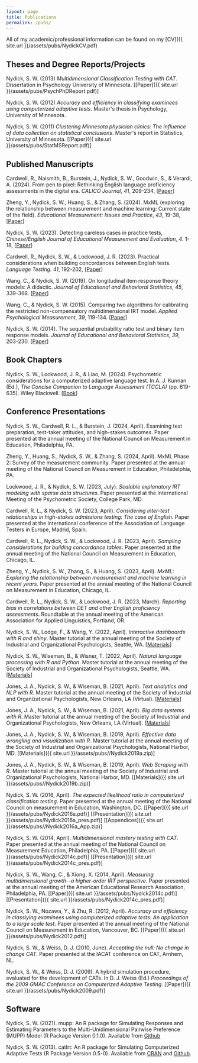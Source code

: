 ```yaml
---
layout: page
title: Publications
permalink: /pubs/
---
```


All of my academic/professional information can be found on my
[CV]({{ site.url }}/assets/pubs/NydickCV.pdf)

## Theses and Degree Reports/Projects

Nydick, S. W. (2013) *Multidimensional Classification Testing with CAT*.
Dissertation in Psychology University of Minnesota.
&#91;[Paper]({{ site.url }}/assets/pubs/PsychPhDReport.pdf)&#93;

Nydick, S. W. (2012) *Accuracy and efficiency in classifying examinees using
computerized adaptive tests*. Master's thesis in Psychology, University of
Minnesota.

Nydick, S. W. (2011) *Clustering Minnesota physician clinics: The influence of
data collection on statistical conclusions*. Master's report in Statistics,
University of Minnesota.
&#91;[Paper]({{ site.url }}/assets/pubs/StatMSReport.pdf)&#93;

## Published Manuscripts

Cardwell, R., Naismith, B., Burstein, J., Nydick, S. W., Goodwin, S., &
Verardi, A. (2024). From pen to pixel: Rethinking English language proficiency
assessments in the digital era. *CALICO Journal*, *41*, 209-234,
&#91;[Paper](https://journal.equinoxpub.com/Calico/article/view/27104/29591)&#93;

Zheng, Y., Nydick, S. W., Huang, S., & Zhang, S. (2024). MxML (exploring the 
relationship between measurement and machine learning: Current state of the field).
*Educational Measurement: Issues and Practice*, *43*, 19-38,
&#91;[Paper](https://onlinelibrary.wiley.com/doi/full/10.1111/emip.12593)&#93;

Nydick, S. W. (2023). Detecting careless cases in practice tests,
*Chinese/English Journal of Educational Measurement and Evaluation*, *4*. 1-18,
&#91;[Paper](https://www.ce-jeme.org/cgi/viewcontent.cgi?article=1047&context=journal)&#93;

Cardwell, R., Nydick, S. W., & Lockwood, J. R. (2023). Practical considerations
when building concordances between English tests. *Language Testing*. *41*, 192-202,
&#91;[Paper](https://journals.sagepub.com/doi/epub/10.1177/02655322231195027)&#93;

Wang, C., & Nydick, S. W. (2019). On longitudinal item response theory models: A
didactic. *Journal of Educational and Behavioral Statistics*, *45*, 339-368.
&#91;[Paper](https://journals.sagepub.com/doi/10.3102/1076998619882026)&#93;

Wang, C., & Nydick, S. W. (2015). Comparing two algorithms for calibrating
the restricted non-compensatory multidimensional IRT model.
*Applied Psychological Measurement*, *39*, 119-134.
&#91;[Paper](https://journals.sagepub.com/doi/abs/10.1177/0146621614545983)&#93;

Nydick, S. W. (2014). The sequential probability ratio test and binary item
response models. *Journal of Educational and Behavioral Statistics*, *39*, 203-230.
&#91;[Paper](https://journals.sagepub.com/doi/abs/10.3102/1076998614524824)&#93;

## Book Chapters

Nydick, S. W., Lockwood, J. R., & Liao, M. (2024). Psychometric considerations
for a computerized adaptive language test. In A. J. Kunnan (Ed.),
*The Concise Companion to Language Assessment (TCCLA)* (pp. 619-635). Wiley Blackwell.
&#91;[Book](https://www.wiley.com/en-us/The+Concise+Companion+to+Language+Assessment-p-9781394179596)&#93;

## Conference Presentations

Nydick, S. W., Cardwell, R. L., & Burstein, J. (2024, April). Examining test
preparation, test-taker attitudes, and high-stakes outcomes. Paper presented
at the annual meeting of the National Council on Measurement in Education,
Philadelphia, PA.

Zheng, Y., Huang, S., Nydick, S. W., & Zhang, S. (2024, April). MxML Phase 2: 
Survey of the measurement community. Paper presented at the annual meeting of the
National Council on Measurement in Education, Philadelphia, PA.
        
Lockwood, J. R., & Nydick, S. W. (2023, July). *Scalable explanatory IRT modeling
with sparse data structures*. Paper presented at the International Meeting of the
Psychometric Society, College Park, MD.
        
Cardwell, R. L., & Nydick, S. W. (2023, April). *Considering inter-test relationships
in high-stakes admissions testing: The case of English.* Paper presented at the
international conference of the Association of Language Testers in Europe, Madrid,
Spain.
        
Cardwell, R. L., Nydick, S. W., & Lockwood, J. R. (2023, April). *Sampling
considerations for building concordance tables*. Paper presented at the annual
meeting of the National Council on Measurement in Education, Chicago, IL.
        
Zheng, Y., Nydick, S. W., Zhang, S., & Huang, S. (2023, April). *MxML: Exploring
the relationship between measurement and machine learning in recent years*. Paper
presented at the annual meeting of the National Council on Measurement in Education,
Chicago, IL.
        
Cardwell, R. L., Nydick, S. W., & Lockwood, J. R. (2023, March). *Reporting bias
in correlations between DET and other English proficiency assessments*. Roundtable
at the annual meeting of the American Association for Applied Linguistics,
Portland, OR.

Nydick, S. W., Lodge, F., & Wang, Y. (2022, April). *Interactive dashboards with
R and shiny*. Master tutorial at the annual meeting of the Society of Industrial
and Organizational Psychologists, Seattle, WA.
&#91;[Materials](https://github.com/swnydick/siop-2022-interactive-shiny)&#93;

Nydick, S. W., Wiseman, B., & Wisner, T. (2022, April). *Natural language
processing with R and Python*. Master tutorial at the annual meeting of the
Society of Industrial and Organizational Psychologists, Seattle, WA.
&#91;[Materials](https://github.com/swnydick/siop-2022-nlp-r-python)&#93;

Jones, J. A., Nydick, S. W., & Wiseman, B. (2021, April). *Text analytics and NLP
with R*. Master tutorial at the annual meeting of the Society of Industrial and
Organizational Psychologists, New Orleans, LA (Virtual).
&#91;[Materials](https://github.com/swnydick/siop-2020-text-mining-and-nlp)&#93;
        
Jones, J. A., Nydick, S. W., & Wiseman, B. (2021, April). *Big data systems with R*.
Master tutorial at the annual meeting of the Society of Industrial and Organizational
Psychologists, New Orleans, LA (Virtual).
&#91;[Materials](https://github.com/swnydick/siop-2020-big-data-systems)&#93;

Jones, J. A., Nydick, S. W., & Wiseman, B. (2019, April). *Effective data wrangling
and visualization with R*. Master tutorial at the annual meeting of the Society of
Industrial and Organizational Psychologists, National Harbor, MD.
&#91;[Materials]({{ site.url }}/assets/pubs//Nydick2019a.zip)&#93;

Jones, J. A., Nydick, S. W., & Wiseman, B. (2019, April).  *Web Scraping with R*.
Master tutorial at the annual meeting of the Society of Industrial and Organizational
Psychologists, National Harbor, MD.
&#91;[Materials]({{ site.url }}/assets/pubs//Nydick2019b.zip)&#93;

Nydick, S. W. (2016, April). *The expected likelihood ratio in computerized
classification testing*. Paper presented at the annual meeting of the National
Council on measurement in Education, Washington, DC.
&#91;[Paper]({{ site.url }}/assets/pubs/Nydick2016a.pdf)&#93;
&#91;[Presentation]({{ site.url }}/assets/pubs/Nydick2016a_pres.pdf)&#93;
&#91;[Appendices]({{ site.url }}/assets/pubs//Nydick2016a_App.zip)&#93;

Nydick, S. W. (2014, April). *Multidimensional mastery testing with CAT*.
Paper presented at the annual meeting of the National Council on Measurement
Education, Philadelphia, PA.
&#91;[Paper]({{ site.url }}/assets/pubs/Nydick2014c.pdf)&#93;
&#91;[Presentation]({{ site.url }}/assets/pubs/Nydick2014c_pres.pdf)&#93;

Nydick, S. W., Wang, C., & Xiong, X. (2014, April). *Measuring multidimensional
growth--a higher-order IRT perspective*. Paper presented at the annual meeting of
the American Educational Research Association, Philadelphia, PA.
&#91;[Paper]({{ site.url }}/assets/pubs/Nydick2014c.pdf)&#93;
&#91;[Presentation]({{ site.url }}/assets/pubs/Nydick2014c_pres.pdf)&#93;

Nydick, S. W., Nozawa, Y., & Zhu, R. (2012, April). *Accuracy and efficiency
in classiying examinees using computerized adaptive tests: An application to a
large scale test*. Paper presented at the annual meeting of the National Council
on Measurement in Education, Vancouver, BC.
&#91;[Paper]({{ site.url }}/assets/pubs/Nydick2012.pdf)&#93;

Nydick, S. W., & Weiss, D. J. (2010, June). *Accepting the null: No change in
change CAT*. Paper presented at the IACAT conference on CAT, Arnhem, NL.

Nydick, S. W., & Weiss, D. J. (2009). A hybrid simulation procedure, evaluated
for the development of CATs. In D. J. Weiss (Ed.) *Proceedings of the 2009
GMAC Conference on Computerized Adaptive Testing*.
&#91;[Paper]({{ site.url }}/assets/pubs/Nydick2009.pdf)&#93;

## Software
        
Nydick, S. W. (2021). mupp: An R package for Simulating Responses and Estimating
Parameters to the Multi-Unidimensional Pairwise Preference (MUPP) Model
(R Package Version 0.1.0). Available from
[Github](https://github.com/swnydick/mupp)

Nydick, S. W. (2013). catIrt: An R package for Simulating Computerized Adaptive
Tests (R Package Version 0.5-0). Available from
[CRAN](http://CRAN.R-project.org/package=catIrt) and
[Github](https://github.com/swnydick/catIrt).
